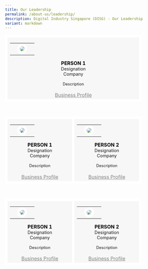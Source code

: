 ```yaml
---
title: Our Leadership
permalink: /about-us/leadership/
description: Digital Industry Singapore (DISG) - Our Leadership
variant: markdown
---
```

<table>
	<tbody><tr>
		<td style="background:#F7F7F7; border: 8px solid white; width:33%; text-align: center;">	
			<a style="text-decoration: none; color:black;" target="_blank" href="https://www.linkedin.com/">	
			<table>
				<tbody><tr>
					<td></td>
					<td><img style="border-radius:50%; border:8px solid white;" src="img.jpg"></td>
					<td></td>
				</tr>
			</tbody></table>
			<b>PERSON 1</b></a>
			<br><span style="font-size:0.9em;">Designation</span>
			<br><span style="font-size:0.9em;">Company</span>
			<br><br><span style="font-size:0.8em; line-height:0.8em;">Description</span>
     <br><br><a style="color: grey;" target="_blank" href="eBrochure.pdf">Business Profile</a><br>
		</td>
</tr></tbody></table>
<br>
<table>
	<tbody><tr>
		<td style="background:#F7F7F7; border: 8px solid white; width:33%; text-align: center;">	
			<a style="text-decoration: none; color:black;" target="_blank" href="https://www.linkedin.com/">	
			<table>
				<tbody><tr>
					<td></td>
					<td><img style="border-radius:50%; border:8px solid white;" src="img.jpg"></td>
					<td></td>
				</tr>
			</tbody></table>
			<b>PERSON 1</b></a>
			<br><span style="font-size:0.9em;">Designation</span>
			<br><span style="font-size:0.9em;">Company</span>
			<br><br><span style="font-size:0.8em; line-height:0.8em;">Description</span>
     <br><br><a style="color: grey;" target="_blank" href="eBrochure.pdf">Business Profile</a><br>
		</td>
		<td style="background:#F7F7F7; border: 8px solid white; width:33%; text-align: center;">	
			<a style="text-decoration: none; color:black;" target="_blank" href="https://www.linkedin.com/">	
			<table>
				<tbody><tr>
					<td></td>
					<td><img style="border-radius:50%; border:8px solid white;" src="img.jpg"></td>
					<td></td>
				</tr>
			</tbody></table>
			<b>PERSON 2</b></a>
			<br><span style="font-size:0.9em;">Designation</span>
			<br><span style="font-size:0.9em;">Company</span>
			<br><br><span style="font-size:0.8em; line-height:0.8em;">Description</span>
			     <br><br><a style="color: grey;" target="_blank" href="eBrochure.pdf">Business Profile</a><br>
		</td>
</tr></tbody></table>
<br>
<table>
	<tbody><tr>
		<td style="background:#F7F7F7; border: 8px solid white; width:33%; text-align: center;">	
			<a style="text-decoration: none; color:black;" target="_blank" href="https://www.linkedin.com/">	
			<table>
				<tbody><tr>
					<td></td>
					<td><img style="border-radius:50%; border:8px solid white;" src="img.jpg"></td>
					<td></td>
				</tr>
			</tbody></table>
			<b>PERSON 1</b></a>
			<br><span style="font-size:0.9em;">Designation</span>
			<br><span style="font-size:0.9em;">Company</span>
			<br><br><span style="font-size:0.8em; line-height:0.8em;">Description</span>
     <br><br><a style="color: grey;" target="_blank" href="eBrochure.pdf">Business Profile</a><br>
		</td>
		<td style="background:#F7F7F7; border: 8px solid white; width:33%; text-align: center;">	
			<a style="text-decoration: none; color:black;" target="_blank" href="https://www.linkedin.com/">	
			<table>
				<tbody><tr>
					<td></td>
					<td><img style="border-radius:50%; border:8px solid white;" src="img.jpg"></td>
					<td></td>
				</tr>
			</tbody></table>
			<b>PERSON 2</b></a>
			<br><span style="font-size:0.9em;">Designation</span>
			<br><span style="font-size:0.9em;">Company</span>
			<br><br><span style="font-size:0.8em; line-height:0.8em;">Description</span>
			     <br><br><a style="color: grey;" target="_blank" href="eBrochure.pdf">Business Profile</a><br>
		</td>
</tr></tbody></table>